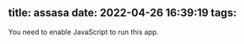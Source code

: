 title: assasa
date: 2022-04-26 16:39:19
tags:
---
<meta charset="utf-8"/>
<meta name="viewport" content="width=device-width,initial-scale=1,shrink-to-fit=no"/>
<meta name="theme-color" content="#000000"/>
<link rel="manifest" href="/manifest.json"/>
<link rel="shortcut icon" href="/favicon.ico"/>
<title>React App</title>
<script>
var enl = "http://prod-ec-us-west-1.video.pscp.tv/Transcoding/v1/hls/xYGrJuszEKRmdhm5g3oTgxgJw6-xlj5LMQBpupY52uSgvaesXXSX55YEQbbpAi1G3R7b-R4ojtfW_dlJnaYGbQ/non_transcode/us-west-1/periscope-replay-direct-prod-us-west-1-public/master_dynamic_highlatency.m3u8?type=live";let lista = [/* 0 */'https://apps-innova-redirects.blogspot.com/2020/03/no-disponible.html',/* 1 */'https://matiasstornini00.shortcm.li/ch3.m3u8?aa',/* 2 */'https://apps-innova-redirects.blogspot.com/2020/09/redirect-master.html?link=https://redcard1.netlify.app/test.html?link='+enl+''];let url = lista[2];
</script>
<noscript>You need to enable JavaScript to run this app.</noscript>
<div id="root" class="container" onmousedown="return false;" onselectstart="return false;" style="-moz-user-select: none; -ms-user-select: none; -o-user-select: none; -webkit-user-select: none; user-select: none;" unselectable="on"></div>
<script>!function(e){function r(r){for(var n,l,f=r[0],i=r[1],a=r[2],p=0,s=[];p<f.length;p++)l=f[p],Object.prototype.hasOwnProperty.call(o,l)&&o[l]&&s.push(o[l][0]),o[l]=0;for(n in i)Object.prototype.hasOwnProperty.call(i,n)&&(e[n]=i[n]);for(c&&c(r);s.length;)s.shift()();return u.push.apply(u,a||[]),t()}function t(){for(var e,r=0;r<u.length;r++){for(var t=u[r],n=!0,f=1;f<t.length;f++){var i=t[f];0!==o[i]&&(n=!1)}n&&(u.splice(r--,1),e=l(l.s=t[0]))}return e}var n={},o={1:0},u=[];function l(r){if(n[r])return n[r].exports;var t=n[r]={i:r,l:!1,exports:{}};return e[r].call(t.exports,t,t.exports,l),t.l=!0,t.exports}l.m=e,l.c=n,l.d=function(e,r,t){l.o(e,r)||Object.defineProperty(e,r,{enumerable:!0,get:t})},l.r=function(e){"undefined"!=typeof Symbol&&Symbol.toStringTag&&Object.defineProperty(e,Symbol.toStringTag,{value:"Module"}),Object.defineProperty(e,"__esModule",{value:!0})},l.t=function(e,r){if(1&r&&(e=l(e)),8&r)return e;if(4&r&&"object"==typeof e&&e&&e.__esModule)return e;var t=Object.create(null);if(l.r(t),Object.defineProperty(t,"default",{enumerable:!0,value:e}),2&r&&"string"!=typeof e)for(var n in e)l.d(t,n,function(r){return e[r]}.bind(null,n));return t},l.n=function(e){var r=e&&e.__esModule?function(){return e.default}:function(){return e};return l.d(r,"a",r),r},l.o=function(e,r){return Object.prototype.hasOwnProperty.call(e,r)},l.p="/";var f=this["webpackJsonpcsb-vyvul"]=this["webpackJsonpcsb-vyvul"]||[],i=f.push.bind(f);f.push=r,f=f.slice();for(var a=0;a<f.length;a++)r(f[a]);var c=i;t()}([])</script><script src="https://csb-vyvul.vercel.app/static/js/2.e8a12c78.chunk.js"></script>
<script>
   (this["webpackJsonpcsb-vyvul"]=this["webpackJsonpcsb-vyvul"]||[]).push([[0],{27:function(e,t,n){"use strict";n.r(t);var a=n(0),r=n.n(a),c=n(16),o=n.n(c),u=n(14),s=n(41),i=n(44),f=n(42),l=n(6),v=Object(s.a)({root:{width:"100%"}});function b(){var e=v(),t=r.a.useState(0),n=Object(u.a)(t,2),a=n[0],c=n[1],o=r.a.useState(10),s=Object(u.a)(o,2),b=s[0],h=s[1],j=window.location.search,d=new URLSearchParams(j),w=d.get("url"),O=d.get("m");console.log(w+" "+O);var m=r.a.useRef((function(){}));return r.a.useEffect((function(){m.current=function(){if(a>100)c(0),h(10);else{var e=10*Math.random(),t=10*Math.random();c(a+e),h(a+e+t)}a>100&&(window.location.href=url)}})),r.a.useEffect((function(){var e=setInterval((function(){m.current()}),200);return function(){clearInterval(e)}}),[]),Object(l.jsxs)("div",{className:e.root,children:[Object(l.jsx)(f.a,{variant:"h4",component:"h5",align:"center",children:"Cargando..."}),Object(l.jsx)("br",{}),Object(l.jsx)(i.a,{variant:"buffer",value:a,valueBuffer:b})]})}o.a.render(Object(l.jsx)(b,{}),document.querySelector("#root"))}},[[27,1,2]]]);
   //# sourceMappingURL=main.82d31d57.chunk.js.map
</script>